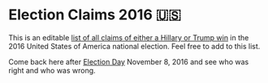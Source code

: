 # Election Claims 2016 🇺🇸

This is an editable [list of all claims of either a Hillary or Trump win](2016_Prediction_List.markdown) in the 2016 United States of America national election. Feel free to add to this list.

Come back here after [Election Day](//en.wikipedia.org/wiki/United_States_elections,_2016) November 8, 2016 and see who was right and who was wrong.
